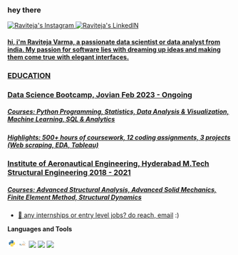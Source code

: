 ### hey there

<a href="https://www.instagram.com/ravitejavarma2804/">
<img alt="Raviteja's Instagram" width="22px" src="https://raw.githubusercontent.com/hussainweb/hussainweb/main/icons/instagram.png" />
<a href="https://www.linkedin.com/in/raviteja-varma-m-39b7a6216/">
<img alt="Raviteja's LinkedIN" width="22px" src="https://raw.githubusercontent.com/peterthehan/peterthehan/master/assets/linkedin.svg" />
<br />

  
#### hi, i'm Raviteja Varma, a passionate data scientist or data analyst from india. My passion for software lies with dreaming up ideas and making them come true with elegant interfaces.


### EDUCATION
### Data Science Bootcamp, Jovian                  Feb 2023 - Ongoing
##### Courses: Python Programming, Statistics, Data Analysis & Visualization, Machine Learning, SQL & Analytics
##### Highlights: 500+ hours of coursework, 12 coding assignments, 3 projects (Web scraping, EDA, Tableau)

### Institute of Aeronautical Engineering, Hyderabad   M.Tech Structural Engineering 2018 - 2021
##### Courses: Advanced Structural Analysis, Advanced Solid Mechanics, Finite Element Method, Structural Dynamics


- 💼 any internships or entry level jobs? do reach, [email](mailto:ravitejavarma2804@gmail.com) :)






**Languages and Tools**


<code><img height="20" src="https://raw.githubusercontent.com/github/explore/80688e429a7d4ef2fca1e82350fe8e3517d3494d/topics/python/python.png"></code>
<code><img height="20" src="https://raw.githubusercontent.com/github/explore/80688e429a7d4ef2fca1e82350fe8e3517d3494d/topics/mysql/mysql.png"></code>
<code><img height="20" src="https://i.imgur.com/P8SuIDc.png"></code>
<code><img height="20" src="https://i.imgur.com/EoCd1bz.png"></code>
<code><img height="20" src="https://i.imgur.com/OQ26alT.png"></code>




